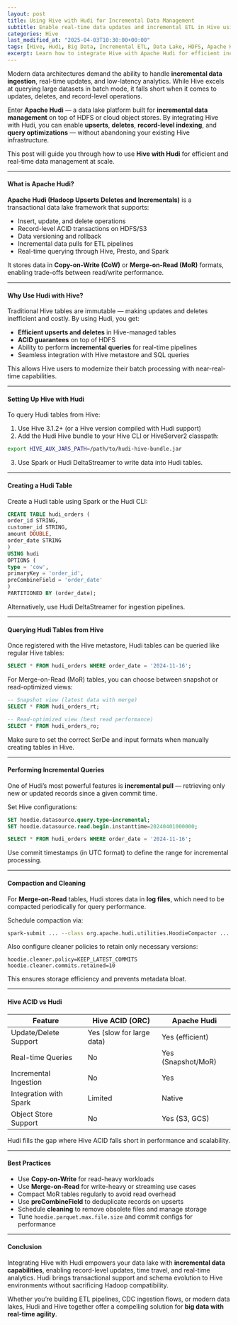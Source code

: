 ```yaml
---
layout: post
title: Using Hive with Hudi for Incremental Data Management
subtitle: Enable real-time data updates and incremental ETL in Hive using Apache Hudi
categories: Hive
last_modified_at: "2025-04-03T10:30:00+00:00"
tags: [Hive, Hudi, Big Data, Incremental ETL, Data Lake, HDFS, Apache Hudi]
excerpt: Learn how to integrate Hive with Apache Hudi for efficient incremental data processing. Enable real-time data ingestion, ACID compliance, and data versioning in your data lake architecture.
---
```

Modern data architectures demand the ability to handle **incremental data ingestion**, real-time updates, and low-latency analytics. While Hive excels at querying large datasets in batch mode, it falls short when it comes to updates, deletes, and record-level operations.

Enter **Apache Hudi** — a data lake platform built for **incremental data management** on top of HDFS or cloud object stores. By integrating Hive with Hudi, you can enable **upserts**, **deletes**, **record-level indexing**, and **query optimizations** — without abandoning your existing Hive infrastructure.

This post will guide you through how to use **Hive with Hudi** for efficient and real-time data management at scale.

---

#### What is Apache Hudi?

**Apache Hudi (Hadoop Upserts Deletes and Incrementals)** is a transactional data lake framework that supports:

- Insert, update, and delete operations
- Record-level ACID transactions on HDFS/S3
- Data versioning and rollback
- Incremental data pulls for ETL pipelines
- Real-time querying through Hive, Presto, and Spark

It stores data in **Copy-on-Write (CoW)** or **Merge-on-Read (MoR)** formats, enabling trade-offs between read/write performance.

---

#### Why Use Hudi with Hive?

Traditional Hive tables are immutable — making updates and deletes inefficient and costly. By using Hudi, you get:

- **Efficient upserts and deletes** in Hive-managed tables
- **ACID guarantees** on top of HDFS
- Ability to perform **incremental queries** for real-time pipelines
- Seamless integration with Hive metastore and SQL queries

This allows Hive users to modernize their batch processing with near-real-time capabilities.

---

#### Setting Up Hive with Hudi

To query Hudi tables from Hive:

1. Use Hive 3.1.2+ (or a Hive version compiled with Hudi support)
2. Add the Hudi Hive bundle to your Hive CLI or HiveServer2 classpath:

```bash
export HIVE_AUX_JARS_PATH=/path/to/hudi-hive-bundle.jar
```

3. Use Spark or Hudi DeltaStreamer to write data into Hudi tables.

---

#### Creating a Hudi Table

Create a Hudi table using Spark or the Hudi CLI:

```sql
CREATE TABLE hudi_orders (
order_id STRING,
customer_id STRING,
amount DOUBLE,
order_date STRING
)
USING hudi
OPTIONS (
type = 'cow',
primaryKey = 'order_id',
preCombineField = 'order_date'
)
PARTITIONED BY (order_date);
```

Alternatively, use Hudi DeltaStreamer for ingestion pipelines.

---

#### Querying Hudi Tables from Hive

Once registered with the Hive metastore, Hudi tables can be queried like regular Hive tables:

```sql
SELECT * FROM hudi_orders WHERE order_date = '2024-11-16';
```

For Merge-on-Read (MoR) tables, you can choose between snapshot or read-optimized views:

```sql
-- Snapshot view (latest data with merge)
SELECT * FROM hudi_orders_rt;

-- Read-optimized view (best read performance)
SELECT * FROM hudi_orders_ro;
```

Make sure to set the correct SerDe and input formats when manually creating tables in Hive.

---

#### Performing Incremental Queries

One of Hudi’s most powerful features is **incremental pull** — retrieving only new or updated records since a given commit time.

Set Hive configurations:

```sql
SET hoodie.datasource.query.type=incremental;
SET hoodie.datasource.read.begin.instanttime=20240401000000;

SELECT * FROM hudi_orders WHERE order_date = '2024-11-16';
```

Use commit timestamps (in UTC format) to define the range for incremental processing.

---

#### Compaction and Cleaning

For **Merge-on-Read** tables, Hudi stores data in **log files**, which need to be compacted periodically for query performance.

Schedule compaction via:

```bash
spark-submit ... --class org.apache.hudi.utilities.HoodieCompactor ...
```

Also configure cleaner policies to retain only necessary versions:

```properties
hoodie.cleaner.policy=KEEP_LATEST_COMMITS
hoodie.cleaner.commits.retained=10
```

This ensures storage efficiency and prevents metadata bloat.

---

#### Hive ACID vs Hudi

| Feature                   | Hive ACID (ORC)      | Apache Hudi           |
|--------------------------|----------------------|------------------------|
| Update/Delete Support    | Yes (slow for large data) | Yes (efficient)     |
| Real-time Queries        | No                   | Yes (Snapshot/MoR)    |
| Incremental Ingestion    | No                   | Yes                   |
| Integration with Spark   | Limited              | Native                |
| Object Store Support     | No                   | Yes (S3, GCS)         |

Hudi fills the gap where Hive ACID falls short in performance and scalability.

---

#### Best Practices

- Use **Copy-on-Write** for read-heavy workloads
- Use **Merge-on-Read** for write-heavy or streaming use cases
- Compact MoR tables regularly to avoid read overhead
- Use **preCombineField** to deduplicate records on upserts
- Schedule **cleaning** to remove obsolete files and manage storage
- Tune `hoodie.parquet.max.file.size` and commit configs for performance

---

#### Conclusion

Integrating Hive with Hudi empowers your data lake with **incremental data capabilities**, enabling record-level updates, time travel, and real-time analytics. Hudi brings transactional support and schema evolution to Hive environments without sacrificing Hadoop compatibility.

Whether you’re building ETL pipelines, CDC ingestion flows, or modern data lakes, Hudi and Hive together offer a compelling solution for **big data with real-time agility**.
